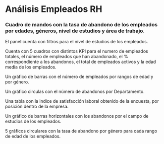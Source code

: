 # Análisis Empleados RH
### Cuadro de mandos con la tasa de abandono de los empleados por edades, géneros, nivel de estudios y área de trabajo.

El panel cuenta con filtros para el nivel de estudios de los empleados.

Cuenta con 5 cuadros con distintos KPI para el numero de empleados totales, el número de empleados que han abandonado, el % correspondiente a los abandonos, el total de empleados activos y la edad media de los empleados.

Un gráfico de barras con el número de empleados por rangos de edad y por género.

Un gráfico circulas con el número de abandonos por Departamento.

Una tabla con la indice de satisfacción laboral obtenido de la encuesta, por posición dentro de la empresa.

Un gráfico de barras horizontales con los abandonos por el campo de estudios de los empleados.

5 gráficos circulares con la tasa de abandono por género para cada rango de edad de los empleados.
